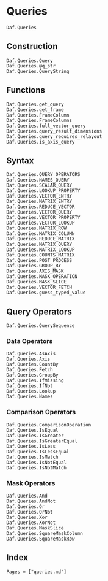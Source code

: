 # Queries

```@docs
Daf.Queries
```

## Construction

```@docs
Daf.Queries.Query
Daf.Queries.@q_str
Daf.Queries.QueryString
```

## Functions

```@docs
Daf.Queries.get_query
Daf.Queries.get_frame
Daf.Queries.FrameColumn
Daf.Queries.FrameColumns
Daf.Queries.full_vector_query
Daf.Queries.query_result_dimensions
Daf.Queries.query_requires_relayout
Daf.Queries.is_axis_query
```

## Syntax

```@docs
Daf.Queries.QUERY_OPERATORS
Daf.Queries.NAMES_QUERY
Daf.Queries.SCALAR_QUERY
Daf.Queries.LOOKUP_PROPERTY
Daf.Queries.VECTOR_ENTRY
Daf.Queries.MATRIX_ENTRY
Daf.Queries.REDUCE_VECTOR
Daf.Queries.VECTOR_QUERY
Daf.Queries.VECTOR_PROPERTY
Daf.Queries.VECTOR_LOOKUP
Daf.Queries.MATRIX_ROW
Daf.Queries.MATRIX_COLUMN
Daf.Queries.REDUCE_MATRIX
Daf.Queries.MATRIX_QUERY
Daf.Queries.MATRIX_LOOKUP
Daf.Queries.COUNTS_MATRIX
Daf.Queries.POST_PROCESS
Daf.Queries.GROUP_BY
Daf.Queries.AXIS_MASK
Daf.Queries.MASK_OPERATION
Daf.Queries.MASK_SLICE
Daf.Queries.VECTOR_FETCH
Daf.Queries.guess_typed_value
```

## Query Operators

```@docs
Daf.Queries.QuerySequence
```

### Data Operators

```@docs
Daf.Queries.AsAxis
Daf.Queries.Axis
Daf.Queries.CountBy
Daf.Queries.Fetch
Daf.Queries.GroupBy
Daf.Queries.IfMissing
Daf.Queries.IfNot
Daf.Queries.Lookup
Daf.Queries.Names
```

### Comparison Operators

```@docs
Daf.Queries.ComparisonOperation
Daf.Queries.IsEqual
Daf.Queries.IsGreater
Daf.Queries.IsGreaterEqual
Daf.Queries.IsLess
Daf.Queries.IsLessEqual
Daf.Queries.IsMatch
Daf.Queries.IsNotEqual
Daf.Queries.IsNotMatch
```

### Mask Operators

```@docs
Daf.Queries.And
Daf.Queries.AndNot
Daf.Queries.Or
Daf.Queries.OrNot
Daf.Queries.Xor
Daf.Queries.XorNot
Daf.Queries.MaskSlice
Daf.Queries.SquareMaskColumn
Daf.Queries.SquareMaskRow
```

## Index

```@index
Pages = ["queries.md"]
```
